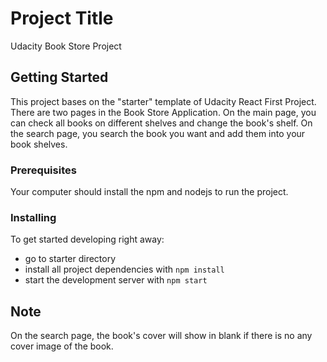 
# Project Title

Udacity Book Store Project 

## Getting Started

This project bases on the "starter" template of Udacity React First Project. There are two pages in the Book Store Application. On the main page, you can check all books on different shelves and change the book's shelf. On the search page, you search the book you want and add them into your book shelves. 

### Prerequisites

Your computer should install the npm and nodejs to run the project.

### Installing

To get started developing right away:

- go to starter directory
- install all project dependencies with `npm install`
- start the development server with `npm start`

## Note

On the search page, the book's cover will show in blank if there is no any cover image of the book.
